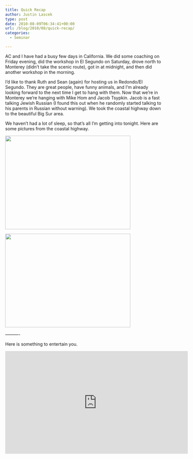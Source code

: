 ```yaml
---
title: Quick Recap
author: Justin Lascek
type: post
date: 2010-08-09T06:34:41+00:00
url: /blog/2010/08/quick-recap/
categories:
  - Seminar

---
```

AC and I have had a busy few days in California. We did some coaching on Friday evening, did the workshop in El Segundo on Saturday, drove north to Monterey (didn&#8217;t take the scenic route), got in at midnight, and then did another workshop in the morning.
  

  
I&#8217;d like to thank Ruth and Sean (again) for hosting us in Redondo/El Segundo. They are great people, have funny animals, and I&#8217;m already looking forward to the next time I get to hang with them. Now that we&#8217;re in Monterey we&#8217;re hanging with Mike Hom and Jacob Tsypkin. Jacob is a fast talking Jewish Russian (I found this out when he randomly started talking to his parents in Russian without warning). We took the coastal highway down to the beautiful Big Sur area.
  

  
We haven&#8217;t had a lot of sleep, so that&#8217;s all I&#8217;m getting into tonight. Here are some pictures from the coastal highway. 

[<img data-attachment-id="2474" data-permalink="/blog/2010/08/quick-recap/ca2/" data-orig-file="/2010/08/ca2.jpg" data-orig-size="2048,1536" data-comments-opened="1" data-image-meta="{&quot;aperture&quot;:&quot;2.8&quot;,&quot;credit&quot;:&quot;&quot;,&quot;camera&quot;:&quot;Droid&quot;,&quot;caption&quot;:&quot;&quot;,&quot;created_timestamp&quot;:&quot;1281287192&quot;,&quot;copyright&quot;:&quot;&quot;,&quot;focal_length&quot;:&quot;0&quot;,&quot;iso&quot;:&quot;55&quot;,&quot;shutter_speed&quot;:&quot;0.000488&quot;,&quot;title&quot;:&quot;&quot;}" data-image-title="ca2" data-image-description="" data-medium-file="/2010/08/ca2-400x300.jpg" data-large-file="/2010/08/ca2-1024x768.jpg" src="/2010/08/ca2-400x300.jpg" alt="" title="ca2" width="400" height="300" class="aligncenter size-medium wp-image-2474" srcset="/2010/08/ca2-400x300.jpg 400w, /2010/08/ca2-1024x768.jpg 1024w" sizes="(max-width: 400px) 100vw, 400px" />][1]
  

  
[<img data-attachment-id="2475" data-permalink="/blog/2010/08/quick-recap/ca1/" data-orig-file="/2010/08/ca1.jpg" data-orig-size="2048,1536" data-comments-opened="1" data-image-meta="{&quot;aperture&quot;:&quot;2.8&quot;,&quot;credit&quot;:&quot;&quot;,&quot;camera&quot;:&quot;Droid&quot;,&quot;caption&quot;:&quot;&quot;,&quot;created_timestamp&quot;:&quot;1281287211&quot;,&quot;copyright&quot;:&quot;&quot;,&quot;focal_length&quot;:&quot;0&quot;,&quot;iso&quot;:&quot;55&quot;,&quot;shutter_speed&quot;:&quot;0.000522&quot;,&quot;title&quot;:&quot;&quot;}" data-image-title="ca1" data-image-description="" data-medium-file="/2010/08/ca1-400x300.jpg" data-large-file="/2010/08/ca1-1024x768.jpg" src="/2010/08/ca1-400x300.jpg" alt="" title="ca1" width="400" height="300" class="aligncenter size-medium wp-image-2475" srcset="/2010/08/ca1-400x300.jpg 400w, /2010/08/ca1-1024x768.jpg 1024w" sizes="(max-width: 400px) 100vw, 400px" />][2]
  

  
&#8212;&#8212;&#8212;-
  

  
Here is something to entertain you.
  
<span class="embed-youtube" style="text-align:center; display: block;"><iframe class='youtube-player' type='text/html' width='584' height='329' src='https://www.youtube.com/embed/-dnvM4azEDU?version=3&#038;rel=1&#038;fs=1&#038;autohide=2&#038;showsearch=0&#038;showinfo=1&#038;iv_load_policy=1&#038;wmode=transparent' allowfullscreen='true' style='border:0;'></iframe></span>

 [1]: /2010/08/ca2.jpg
 [2]: /2010/08/ca1.jpg
